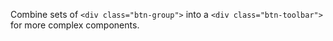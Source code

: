 Combine sets of `<div class="btn-group">` into a `<div class="btn-toolbar">` for more complex components.